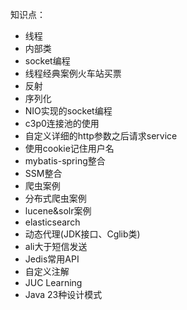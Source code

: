 知识点：<br>
* 线程
* 内部类
* socket编程
* 线程经典案例火车站买票
* 反射
* 序列化
* NIO实现的socket编程
* c3p0连接池的使用
* 自定义详细的http参数之后请求service
* 使用cookie记住用户名
* mybatis-spring整合
* SSM整合
* 爬虫案例
* 分布式爬虫案例
* lucene&solr案例
* elasticsearch
* 动态代理(JDK接口、Cglib类)
* ali大于短信发送
* Jedis常用API
* 自定义注解
* JUC Learning
* Java 23种设计模式
